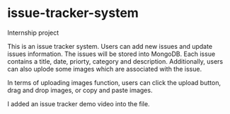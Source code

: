 # issue-tracker-system
Internship project

This is an issue tracker system. Users can add new issues and update issues information. The issues will be stored into MongoDB. Each issue contains a title, date, priorty, category and description. Additionally, users can also uplode some images which are associated with the issue. 

In terms of uploading images function, users can click the upload button, drag and drop images, or copy and paste images.

I added an issue tracker demo video into the file.

